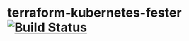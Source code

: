 # terraform-kubernetes-fester [![Build Status](https://travis-ci.com/UCLALibrary/terraform-kubernetes-fester.svg?branch=master)](https://travis-ci.com/UCLALibrary/terraform-kubernetes-fester)


